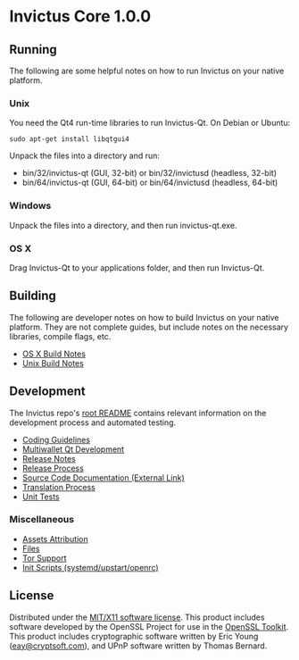 Invictus Core 1.0.0
=====================

Running
---------------------
The following are some helpful notes on how to run Invictus on your native platform.

### Unix

You need the Qt4 run-time libraries to run Invictus-Qt. On Debian or Ubuntu:

	sudo apt-get install libqtgui4

Unpack the files into a directory and run:

- bin/32/invictus-qt (GUI, 32-bit) or bin/32/invictusd (headless, 32-bit)
- bin/64/invictus-qt (GUI, 64-bit) or bin/64/invictusd (headless, 64-bit)



### Windows

Unpack the files into a directory, and then run invictus-qt.exe.

### OS X

Drag Invictus-Qt to your applications folder, and then run Invictus-Qt.

Building
---------------------
The following are developer notes on how to build Invictus on your native platform. They are not complete guides, but include notes on the necessary libraries, compile flags, etc.

- [OS X Build Notes](build-osx.md)
- [Unix Build Notes](build-unix.md)

Development
---------------------
The Invictus repo's [root README](https://github.com/invictus/invictus/blob/master/README.md) contains relevant information on the development process and automated testing.

- [Coding Guidelines](coding.md)
- [Multiwallet Qt Development](multiwallet-qt.md)
- [Release Notes](release-notes.md)
- [Release Process](release-process.md)
- [Source Code Documentation (External Link)](https://dev.visucore.com/bitcoin/doxygen/)
- [Translation Process](translation_process.md)
- [Unit Tests](unit-tests.md)



### Miscellaneous
- [Assets Attribution](assets-attribution.md)
- [Files](files.md)
- [Tor Support](tor.md)
- [Init Scripts (systemd/upstart/openrc)](init.md)

License
---------------------
Distributed under the [MIT/X11 software license](http://www.opensource.org/licenses/mit-license.php).
This product includes software developed by the OpenSSL Project for use in the [OpenSSL Toolkit](https://www.openssl.org/). This product includes
cryptographic software written by Eric Young ([eay@cryptsoft.com](mailto:eay@cryptsoft.com)), and UPnP software written by Thomas Bernard.
